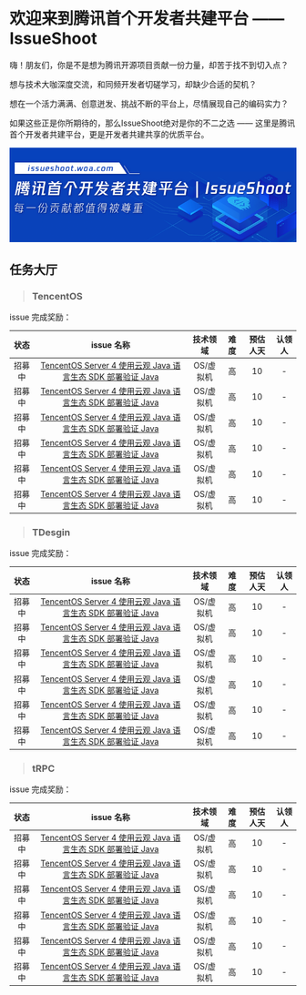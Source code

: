 # 欢迎来到腾讯首个开发者共建平台 —— IssueShoot

嗨！朋友们，你是不是想为腾讯开源项目贡献一份力量，却苦于找不到切入点？

想与技术大咖深度交流，和同频开发者切磋学习，却缺少合适的契机？

想在一个活力满满、创意迸发、挑战不断的平台上，尽情展现自己的编码实力？

如果这些正是你所期待的，那么IssueShoot绝对是你的不二之选 —— 这里是腾讯首个开发者共建平台，更是开发者共建共享的优质平台。

![alt text](image.png)

## 任务大厅

> ### TencentOS

  issue 完成奖励： 

  | 状态   | issue 名称                                                 | 技术领域   | 难度 | 预估人天 | 认领人     |
  | :------: | :----------------------------------------------------------: | :----------: | :----: | :--------: | :------------: |
  | 招募中 | [TencentOS Server 4 使用云观 Java 语言生态 SDK 部署验证 Java](https://github.com/Tencent/tdesign-vue/issues/3579)  | OS/虚拟机  | 高   | 10       | - |
  | 招募中 | [TencentOS Server 4 使用云观 Java 语言生态 SDK 部署验证 Java](https://github.com/Tencent/tdesign-vue/issues/3579)  | OS/虚拟机  | 高   | 10       | - |
  | 招募中 | [TencentOS Server 4 使用云观 Java 语言生态 SDK 部署验证 Java](https://github.com/Tencent/tdesign-vue/issues/3579)  | OS/虚拟机  | 高   | 10       | - |
  | 招募中 | [TencentOS Server 4 使用云观 Java 语言生态 SDK 部署验证 Java](https://github.com/Tencent/tdesign-vue/issues/3579)  | OS/虚拟机  | 高   | 10       | - |
  | 招募中 | [TencentOS Server 4 使用云观 Java 语言生态 SDK 部署验证 Java](https://github.com/Tencent/tdesign-vue/issues/3579)  | OS/虚拟机  | 高   | 10       | - |
  | 招募中 | [TencentOS Server 4 使用云观 Java 语言生态 SDK 部署验证 Java](https://github.com/Tencent/tdesign-vue/issues/3579)  | OS/虚拟机  | 高   | 10       | - |

> ### TDesgin

  issue 完成奖励： 

  | 状态   | issue 名称                                                 | 技术领域   | 难度 | 预估人天 | 认领人     |
  | :------: | :----------------------------------------------------------: | :----------: | :----: | :--------: | :------------: |
  | 招募中 | [TencentOS Server 4 使用云观 Java 语言生态 SDK 部署验证 Java](https://github.com/Tencent/tdesign-vue/issues/3579)  | OS/虚拟机  | 高   | 10       | - |
  | 招募中 | [TencentOS Server 4 使用云观 Java 语言生态 SDK 部署验证 Java](https://github.com/Tencent/tdesign-vue/issues/3579)  | OS/虚拟机  | 高   | 10       | - |
  | 招募中 | [TencentOS Server 4 使用云观 Java 语言生态 SDK 部署验证 Java](https://github.com/Tencent/tdesign-vue/issues/3579)  | OS/虚拟机  | 高   | 10       | - |
  | 招募中 | [TencentOS Server 4 使用云观 Java 语言生态 SDK 部署验证 Java](https://github.com/Tencent/tdesign-vue/issues/3579)  | OS/虚拟机  | 高   | 10       | - |
  | 招募中 | [TencentOS Server 4 使用云观 Java 语言生态 SDK 部署验证 Java](https://github.com/Tencent/tdesign-vue/issues/3579)  | OS/虚拟机  | 高   | 10       | - |
  | 招募中 | [TencentOS Server 4 使用云观 Java 语言生态 SDK 部署验证 Java](https://github.com/Tencent/tdesign-vue/issues/3579)  | OS/虚拟机  | 高   | 10       | - |

> ### tRPC

  issue 完成奖励： 

  | 状态   | issue 名称                                                 | 技术领域   | 难度 | 预估人天 | 认领人     |
  | :------: | :----------------------------------------------------------: | :----------: | :----: | :--------: | :------------: |
  | 招募中 | [TencentOS Server 4 使用云观 Java 语言生态 SDK 部署验证 Java](https://github.com/Tencent/tdesign-vue/issues/3579)  | OS/虚拟机  | 高   | 10       | - |
  | 招募中 | [TencentOS Server 4 使用云观 Java 语言生态 SDK 部署验证 Java](https://github.com/Tencent/tdesign-vue/issues/3579)  | OS/虚拟机  | 高   | 10       | - |
  | 招募中 | [TencentOS Server 4 使用云观 Java 语言生态 SDK 部署验证 Java](https://github.com/Tencent/tdesign-vue/issues/3579)  | OS/虚拟机  | 高   | 10       | - |
  | 招募中 | [TencentOS Server 4 使用云观 Java 语言生态 SDK 部署验证 Java](https://github.com/Tencent/tdesign-vue/issues/3579)  | OS/虚拟机  | 高   | 10       | - |
  | 招募中 | [TencentOS Server 4 使用云观 Java 语言生态 SDK 部署验证 Java](https://github.com/Tencent/tdesign-vue/issues/3579)  | OS/虚拟机  | 高   | 10       | - |
  | 招募中 | [TencentOS Server 4 使用云观 Java 语言生态 SDK 部署验证 Java](https://github.com/Tencent/tdesign-vue/issues/3579)  | OS/虚拟机  | 高   | 10       | - |


